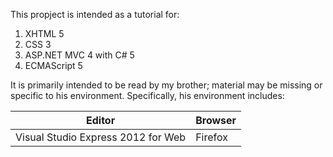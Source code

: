 This propject is intended as a tutorial for:
1. XHTML 5
2. CSS 3
3. ASP.NET MVC 4 with C# 5
4. ECMAScript 5

It is primarily intended to be read by my brother; material may be missing or specific to his environment. Specifically, his environment includes:

| Editor                             | Browser |
|------------------------------------|---------|
| Visual Studio Express 2012 for Web | Firefox |